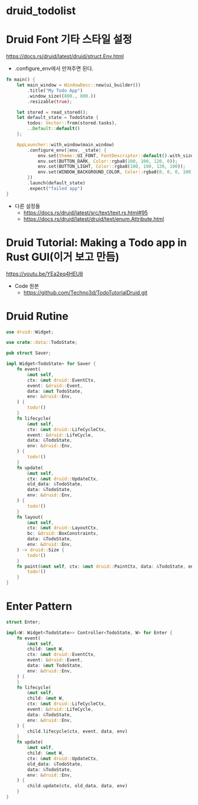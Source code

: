 # druid_todolist

# Druid Font 기타 스타일 설정

https://docs.rs/druid/latest/druid/struct.Env.html

- .configure_env에서 만져주면 된다.

```rust
fn main() {
    let main_window = WindowDesc::new(ui_builder())
        .title("My Todo App")
        .window_size((800., 800.))
        .resizable(true);

    let stored = read_stored();
    let default_state = TodoState {
        todos: Vector::from(stored.tasks),
        ..Default::default()
    };

    AppLauncher::with_window(main_window)
        .configure_env(|env, _state| {
            env.set(theme::UI_FONT, FontDescriptor::default().with_size(30.0));
            env.set(BUTTON_DARK, Color::rgba8(100, 100, 120, 0));
            env.set(BUTTON_LIGHT, Color::rgba8(100, 100, 120, 100));
            env.set(WINDOW_BACKGROUND_COLOR, Color::rgba8(0, 0, 0, 100));
        })
        .launch(default_state)
        .expect("failed app")
}
```

- 다른 설정들
  - https://docs.rs/druid/latest/src/text/text.rs.html#95
  - https://docs.rs/druid/latest/druid/text/enum.Attribute.html

# Druid Tutorial: Making a Todo app in Rust GUI(이거 보고 만듬)

https://youtu.be/YEa2eq4HEU8

- Code 원본
  - https://github.com/Techno3d/TodoTutorialDruid.git

# Druid Rutine

```rust
use druid::Widget;

use crate::data::TodoState;

pub struct Saver;

impl Widget<TodoState> for Saver {
    fn event(
        &mut self,
        ctx: &mut druid::EventCtx,
        event: &druid::Event,
        data: &mut TodoState,
        env: &druid::Env,
    ) {
        todo!()
    }
    fn lifecycle(
        &mut self,
        ctx: &mut druid::LifeCycleCtx,
        event: &druid::LifeCycle,
        data: &TodoState,
        env: &druid::Env,
    ) {
        todo!()
    }
    fn update(
        &mut self,
        ctx: &mut druid::UpdateCtx,
        old_data: &TodoState,
        data: &TodoState,
        env: &druid::Env,
    ) {
        todo!()
    }
    fn layout(
        &mut self,
        ctx: &mut druid::LayoutCtx,
        bc: &druid::BoxConstraints,
        data: &TodoState,
        env: &druid::Env,
    ) -> druid::Size {
        todo!()
    }
    fn paint(&mut self, ctx: &mut druid::PaintCtx, data: &TodoState, env: &druid::Env) {
        todo!()
    }
}

```

# Enter Pattern

```rust
struct Enter;

impl<W: Widget<TodoState>> Controller<TodoState, W> for Enter {
    fn event(
        &mut self,
        child: &mut W,
        ctx: &mut druid::EventCtx,
        event: &druid::Event,
        data: &mut TodoState,
        env: &druid::Env,
    ) {
    }
    fn lifecycle(
        &mut self,
        child: &mut W,
        ctx: &mut druid::LifeCycleCtx,
        event: &druid::LifeCycle,
        data: &TodoState,
        env: &druid::Env,
    ) {
        child.lifecycle(ctx, event, data, env)
    }
    fn update(
        &mut self,
        child: &mut W,
        ctx: &mut druid::UpdateCtx,
        old_data: &TodoState,
        data: &TodoState,
        env: &druid::Env,
    ) {
        child.update(ctx, old_data, data, env)
    }
}

```
